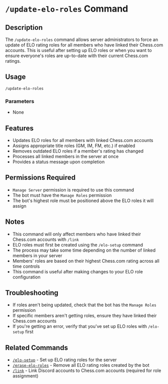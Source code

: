 # `/update-elo-roles` Command

## Description
The `/update-elo-roles` command allows server administrators to force an update of ELO rating roles for all members who have linked their Chess.com accounts. This is useful after setting up ELO roles or when you want to ensure everyone's roles are up-to-date with their current Chess.com ratings.

## Usage
```
/update-elo-roles
```

### Parameters
- None

## Features
- Updates ELO roles for all members with linked Chess.com accounts
- Assigns appropriate title roles (GM, IM, FM, etc.) if enabled
- Removes outdated ELO roles if a member's rating has changed
- Processes all linked members in the server at once
- Provides a status message upon completion

## Permissions Required
- `Manage Server` permission is required to use this command
- The bot must have the `Manage Roles` permission
- The bot's highest role must be positioned above the ELO roles it will assign

## Notes
- This command will only affect members who have linked their Chess.com accounts with `/link`
- ELO roles must first be created using the `/elo-setup` command
- The process may take some time depending on the number of linked members in your server
- Members' roles are based on their highest Chess.com rating across all time controls
- This command is useful after making changes to your ELO role configuration

## Troubleshooting
- If roles aren't being updated, check that the bot has the `Manage Roles` permission
- If specific members aren't getting roles, ensure they have linked their Chess.com accounts
- If you're getting an error, verify that you've set up ELO roles with `/elo-setup` first

## Related Commands
- [`/elo-setup`](elo-setup.md) - Set up ELO rating roles for the server
- [`/erase-elo-roles`](erase-elo-roles.md) - Remove all ELO rating roles created by the bot
- [`/link`](link.md) - Link Discord accounts to Chess.com accounts (required for role assignment)